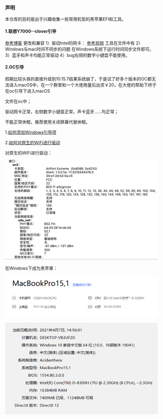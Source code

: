 ### 声明
本仓库的目的是出于兴趣收集一些常用机型的黑苹果EFI和工具。
#### 1.联想Y7000--clover引导
[参考博客](https://blog.csdn.net/bo_peter/article/details/104399269)
更改和兼容
1）驱动Intel的网卡：
[参考视频](https://www.bilibili.com/video/BV1iA411q7G4)
工具在文件中有
2）Windows与mac时间不同步的问题
在Windows系统下运行时间同步文件即可。
3）蓝牙和声卡均能正常驱动
4）bug右侧的数字小键盘不能使用。



#### 2.OC引导

假期比较头铁的直接升级到10.15.7结果系统崩了，于是试了好多个版本的OC都无法进入macOS中，在一个群里和一个大佬商量后出资￥20，在大佬的帮助下终于在oc引导下进入macOS

文件在oc中；

驱动网卡正常，右侧数字小键盘正常，声卡蓝牙……均正常；

不能正常休眠，推荐使用关闭屏幕代替休眠。



1.[如何添加Windows引导项](https://www.bilibili.com/video/BV1f541147Ag)

2.[如何对原生的WiFi进行驱动](https://www.bilibili.com/video/av245512419/)

对原生的WiFi进行驱动：

![](/img/wifi.png)



在Windows下成为黑苹果：

![](/img/1.png)

![](/img/2.png)